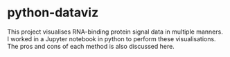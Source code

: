 # python-dataviz
This project visualises RNA-binding protein signal data in multiple manners. I worked in a Jupyter notebook in python to perform these visualisations. The pros and cons of each method is also discussed here. 
